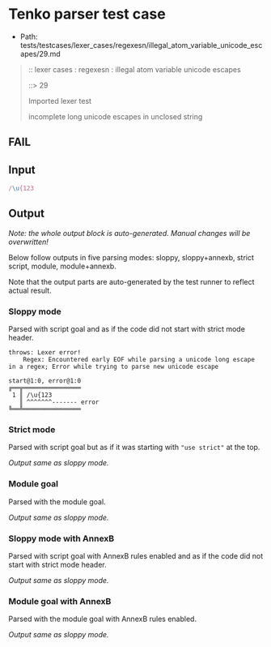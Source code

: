 # Tenko parser test case

- Path: tests/testcases/lexer_cases/regexesn/illegal_atom_variable_unicode_escapes/29.md

> :: lexer cases : regexesn : illegal atom variable unicode escapes
>
> ::> 29
>
> Imported lexer test
>
> incomplete long unicode escapes in unclosed string

## FAIL

## Input

`````js
/\u{123
`````

## Output

_Note: the whole output block is auto-generated. Manual changes will be overwritten!_

Below follow outputs in five parsing modes: sloppy, sloppy+annexb, strict script, module, module+annexb.

Note that the output parts are auto-generated by the test runner to reflect actual result.

### Sloppy mode

Parsed with script goal and as if the code did not start with strict mode header.

`````
throws: Lexer error!
    Regex: Encountered early EOF while parsing a unicode long escape in a regex; Error while trying to parse new unicode escape

start@1:0, error@1:0
╔══╦════════════════
 1 ║ /\u{123
   ║ ^^^^^^^------- error
╚══╩════════════════

`````

### Strict mode

Parsed with script goal but as if it was starting with `"use strict"` at the top.

_Output same as sloppy mode._

### Module goal

Parsed with the module goal.

_Output same as sloppy mode._

### Sloppy mode with AnnexB

Parsed with script goal with AnnexB rules enabled and as if the code did not start with strict mode header.

_Output same as sloppy mode._

### Module goal with AnnexB

Parsed with the module goal with AnnexB rules enabled.

_Output same as sloppy mode._
